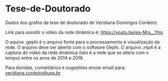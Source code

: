 # Tese-de-Doutorado
Dados dos grafos da tese de doutorado de Veridiana Domingos Cordeiro

Link para assistir o vídeo da rede dinâmica é: https://youtu.be/ea-Mrs__Yhg


O aquivo .gephi é o arquivo fonte para o processamento e visualização da rede. O arquivo deve ser aberto com o software Gephi.
O arquivo .mp4 é a captura do vídeo da rede dinâmica (isto é a rede que se altera com o tempo) entre os anos de 2014 e 2019.

Para dúvidas, comentários e sugestões enviar email para: veridiana.cordeiro@usp.br


